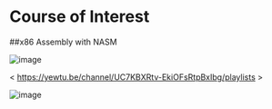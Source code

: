 # Course of Interest
##x86 Assembly with NASM

![image](https://github.com/Apollo-Apostolos/Learning-x86-with-NASM/assets/53583068/ad7c1a11-8b49-4f74-8754-406d58501e4b)


< https://yewtu.be/channel/UC7KBXRtv-EkiOFsRtpBxIbg/playlists >

![image](https://github.com/Apollo-Apostolos/Learning-x86-with-NASM/assets/53583068/dcb669ac-5014-4ea3-b85b-1b767a95b197)

